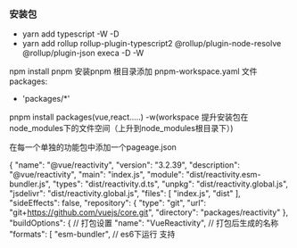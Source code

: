 
### 安装包  
  * yarn add typescript -W -D 
  * yarn add rollup rollup-plugin-typescript2 @rollup/plugin-node-resolve @rollup/plugin-json execa -D -W


npm install pnpm     安装pnpm 
根目录添加 pnpm-workspace.yaml 文件
  packages:
  - 'packages/*'


pnpm install packages(vue,react.....) -w(workspace 提升安装包在node_modules下的文件空间（上升到node_modules根目录下）) 

在每一个单独的功能包中添加一个pageage.json


{
  "name": "@vue/reactivity",
  "version": "3.2.39",
  "description": "@vue/reactivity",
  "main": "index.js",
  "module": "dist/reactivity.esm-bundler.js",
  "types": "dist/reactivity.d.ts",
  "unpkg": "dist/reactivity.global.js",
  "jsdelivr": "dist/reactivity.global.js",
  "files": [
    "index.js",
    "dist"
  ],
  "sideEffects": false,
  "repository": {
    "type": "git",
    "url": "git+https://github.com/vuejs/core.git",
    "directory": "packages/reactivity"
  },
  "buildOptions": {      // 打包设置
    "name": "VueReactivity",   // 打包后生成的名称
    "formats": [
      "esm-bundler",  // es6下运行 支持 <script src="XXX" type="module">
      "esm-browser", //
      "cjs",    // common js 规范
      "global"  // 跨平台 全局引用
    ]
  },
  "keywords": [
    "vue"
  ],
  "author": "Evan You",
  "license": "MIT",
  "bugs": {
    "url": "https://github.com/vuejs/core/issues"
  },
  "homepage": "https://github.com/vuejs/core/tree/main/packages/reactivity#readme",
  "dependencies": {
    "@vue/shared": "3.2.39"
  }
}



typescript config 

tsconfig.json 

{
  "compilerOptions": {
    "baseUrl": ".",    // 默认文件路径
    "outDir": "dist",  // 文件打包文件夹
    "sourceMap": false,
    "target": "es2016",  // ts文件打包转换设置
    "useDefineForClassFields": false,
    "module": "esnext",
    "moduleResolution": "node",
    "allowJs": false,
    "strict": true,    // 严格模式
    "noUnusedLocals": true,
    "experimentalDecorators": true,
    "resolveJsonModule": true,
    "esModuleInterop": true,
    "removeComments": false,
    "jsx": "preserve",
    "lib": ["esnext", "dom"],
    "types": ["jest", "puppeteer", "node"],
    "rootDir": ".", // 文件根文件夹
    "paths": {     // ts引用文件设置   import {Fn} 'path(短路径)'
      "@vue/compat": ["packages/vue-compat/src"],
      "@vue/*": ["packages/*/src"],
      "vue": ["packages/vue/src"]
    }
  },
  "include": [
    "packages/global.d.ts",
    "packages/*/src",
    "packages/runtime-dom/types/jsx.d.ts",
    "packages/*/__tests__",
    "test-dts"
  ]
}


build 打包 

根目录下 script build.js ..... 手写试试 具体内容 （边写边跑 + 百度）
pnpm run dev =>  node dev.js 
dev.js (组织一些变量 生成一系列 rollup打包配置项)=>  rollup.config.js






















